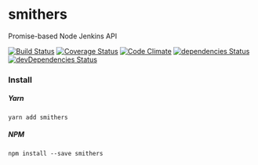 # smithers
Promise-based Node Jenkins API

[![Build Status](https://travis-ci.org/clementallen/smithers.svg?branch=master)](https://travis-ci.org/clementallen/smithers)
[![Coverage Status](https://coveralls.io/repos/github/clementallen/smithers/badge.svg?branch=master)](https://coveralls.io/github/clementallen/smithers?branch=master)
[![Code Climate](https://codeclimate.com/github/clementallen/smithers/badges/gpa.svg)](https://codeclimate.com/github/clementallen/smithers)
[![dependencies Status](https://david-dm.org/clementallen/smithers/status.svg)](https://david-dm.org/clementallen/smithers)
[![devDependencies Status](https://david-dm.org/clementallen/smithers/dev-status.svg)](https://david-dm.org/clementallen/smithers?type=dev)

### Install

##### Yarn
```
yarn add smithers
```

##### NPM
```
npm install --save smithers
```
